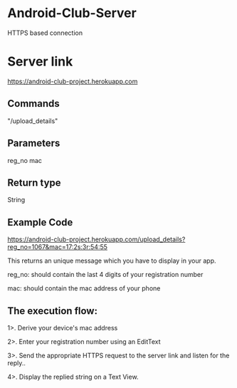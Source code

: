 # Android-Club-Server

HTTPS based connection

# Server link
https://android-club-project.herokuapp.com

## Commands
"/upload_details"

## Parameters
reg_no
mac

## Return type
String

## Example Code
https://android-club-project.herokuapp.com/upload_details?reg_no=1067&mac=17:2s:3r:54:55

This returns an unique message which you have to display in your app.

reg_no: should contain the last 4 digits of your registration number

mac: should contain the mac address of your phone

## The execution flow:
1>. Derive your device's mac address 

2>. Enter your registration number using an EditText

3>. Send the appropriate HTTPS request to the server link and listen for the reply..

4>. Display the replied string on a Text View.
